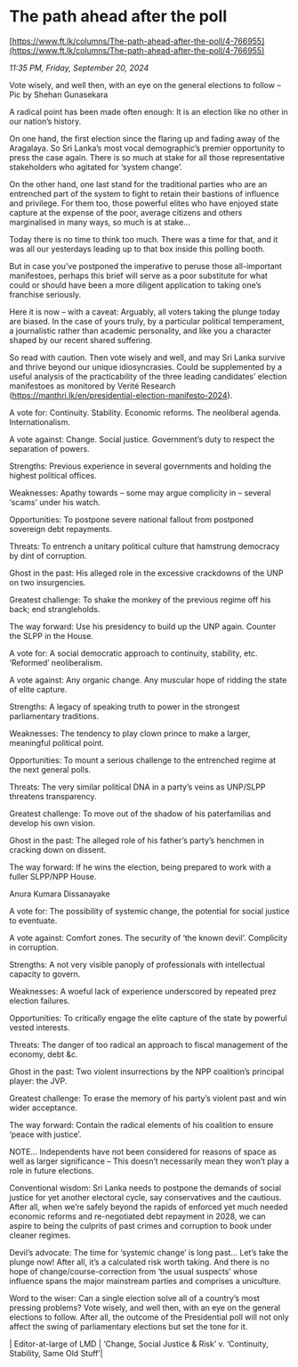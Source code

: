 # The path ahead after the poll

[https://www.ft.lk/columns/The-path-ahead-after-the-poll/4-766955](https://www.ft.lk/columns/The-path-ahead-after-the-poll/4-766955)

*11:35 PM, Friday, September 20, 2024*

Vote wisely, and well then, with an eye on the general elections to follow – Pic by Shehan Gunasekara

A radical point has been made often enough: It is an election like no other in our nation’s history.

On one hand, the first election since the flaring up and fading away of the Aragalaya. So Sri Lanka’s most vocal demographic’s premier opportunity to press the case again. There is so much at stake for all those representative stakeholders who agitated for ‘system change’.

On the other hand, one last stand for the traditional parties who are an entrenched part of the system to fight to retain their bastions of influence and privilege. For them too, those powerful elites who have enjoyed state capture at the expense of the poor, average citizens and others marginalised in many ways, so much is at stake...

Today there is no time to think too much. There was a time for that, and it was all our yesterdays leading up to that box inside this polling booth.

But in case you’ve postponed the imperative to peruse those all-important manifestoes, perhaps this brief will serve as a poor substitute for what could or should have been a more diligent application to taking one’s franchise seriously.

Here it is now – with a caveat: Arguably, all voters taking the plunge today are biased. In the case of yours truly, by a particular political temperament, a journalistic rather than academic personality, and like you a character shaped by our recent shared suffering.

So read with caution. Then vote wisely and well, and may Sri Lanka survive and thrive beyond our unique idiosyncrasies. Could be supplemented by a useful analysis of the practicability of the three leading candidates’ election manifestoes as monitored by Verité Research (https://manthri.lk/en/presidential-election-manifesto-2024).

A vote for: Continuity. Stability. Economic reforms. The neoliberal agenda. Internationalism.

A vote against: Change. Social justice. Government’s duty to respect the separation of powers.

Strengths: Previous experience in several governments and holding the highest political offices.

Weaknesses: Apathy towards – some may argue complicity in – several ‘scams’ under his watch.

Opportunities: To postpone severe national fallout from postponed sovereign debt repayments.

Threats: To entrench a unitary political culture that hamstrung democracy by dint of corruption.

Ghost in the past: His alleged role in the excessive crackdowns of the UNP on two insurgencies.

Greatest challenge: To shake the monkey of the previous regime off his back; end strangleholds.

The way forward: Use his presidency to build up the UNP again. Counter the SLPP in the House.

A vote for: A social democratic approach to continuity, stability, etc. ‘Reformed’ neoliberalism.

A vote against: Any organic change. Any muscular hope of ridding the state of elite capture.

Strengths: A legacy of speaking truth to power in the strongest parliamentary traditions.

Weaknesses: The tendency to play clown prince to make a larger, meaningful political point.

Opportunities: To mount a serious challenge to the entrenched regime at the next general polls.

Threats: The very similar political DNA in a party’s veins as UNP/SLPP threatens transparency.

Greatest challenge: To move out of the shadow of his paterfamilias and develop his own vision.

Ghost in the past: The alleged role of his father’s party’s henchmen in cracking down on dissent.

The way forward: If he wins the election, being prepared to work with a fuller SLPP/NPP House.

Anura Kumara Dissanayake

A vote for: The possibility of systemic change, the potential for social justice to eventuate.

A vote against: Comfort zones. The security of ‘the known devil’. Complicity in corruption.

Strengths: A not very visible panoply of professionals with intellectual capacity to govern.

Weaknesses: A woeful lack of experience underscored by repeated prez election failures.

Opportunities: To critically engage the elite capture of the state by powerful vested interests.

Threats: The danger of too radical an approach to fiscal management of the economy, debt &c.

Ghost in the past: Two violent insurrections by the NPP coalition’s principal player: the JVP.

Greatest challenge: To erase the memory of his party’s violent past and win wider acceptance.

The way forward: Contain the radical elements of his coalition to ensure ‘peace with justice’.

NOTE... Independents have not been considered for reasons of space as well as larger significance – This doesn’t necessarily mean they won’t play a role in future elections.

Conventional wisdom: Sri Lanka needs to postpone the demands of social justice for yet another electoral cycle, say conservatives and the cautious. After all, when we’re safely beyond the rapids of enforced yet much needed economic reforms and re-negotiated debt repayment in 2028, we can aspire to being the culprits of past crimes and corruption to book under cleaner regimes.

Devil’s advocate: The time for ‘systemic change’ is long past... Let’s take the plunge now! After all, it’s a calculated risk worth taking. And there is no hope of change/course-correction from ‘the usual suspects’ whose influence spans the major mainstream parties and comprises a uniculture.

Word to the wiser: Can a single election solve all of a country’s most pressing problems? Vote wisely, and well then, with an eye on the general elections to follow. After all, the outcome of the Presidential poll will not only affect the swing of parliamentary elections but set the tone for it.

| Editor-at-large of LMD | ‘Change, Social Justice & Risk’ v. ‘Continuity, Stability, Same Old Stuff’|

